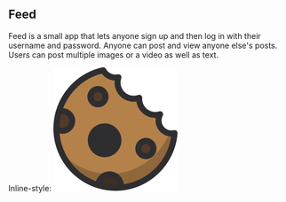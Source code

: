 ## Feed
Feed is a small app that lets anyone sign up and then log in with their username and password. Anyone can post and view anyone else's posts.
Users can post multiple images or a video as well as text.

Inline-style:
![alt text](/public/images/1.svg "Logo")
